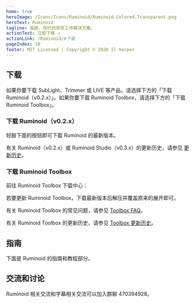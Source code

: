 ```yaml
---
home: true
heroImage: /Icons/Icons/Ruminoid/Ruminoid.Colored.Transparent.png
heroText: Ruminoid
tagline: 高效、现代的视觉工作解决方案。
actionText: 立即下载 →
actionLink: /Ruminoid/#下载
pageIndex: 10
footer: MIT Licensed | Copyright © 2020 Il Harper
---
```


## 下载

如果你要下载 SubLight、Trimmer 或 LIVE 等产品，请选择下方的「下载 Ruminoid（v0.2.x）」。如果你要下载 Ruminoid Toolbox，请选择下方的「下载 Ruminoid Toolbox」。

### 下载 Ruminoid（v0.2.x）

轻敲下面的按钮即可下载 Ruminoid 的最新版本。

<select-button title="Ruminoid" description="最新版本" href="https://update.ruminoid.world/stable/RuminoidSetup.exe" outer></select-button>

有关 Ruminoid（v0.2.x）或 Ruminoid Studio（v0.3.x）的更新历史，请参见 [更新历史](./Version/History.html)。

### 下载 Ruminoid Toolbox

前往 Ruminoid Toolbox 下载中心：

<select-button title="Ruminoid Toolbox" description="下载中心" href="./Version/ToolboxDownload.html"></select-button>

若要更新 Ruminoid Toolbox，下载最新版本后解压并覆盖原来的展开即可。

有关 Ruminoid Toolbox 的常见问题，请参见 [Toolbox FAQ](./Guide/ToolboxReference/Faq.html)。

有关 Ruminoid Toolbox 的更新历史，请参见 [Toolbox 更新历史](./Version/ToolboxHistory.html)。

## 指南

下面是 Ruminoid 的指南和教程部分。

<select-button title="用户指南" description="Ruminoid 及其子产品的用户指南和帮助说明。" href="Guide/"></select-button>

<select-button title="开发者指南" description="面向开发者的 Ruminoid 指南。" href="Develop/"></select-button>

## 交流和讨论

Ruminoid 相关交流和字幕相关交流可以加入群聊 470394928。
